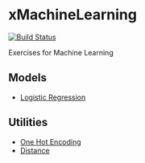 # xMachineLearning
[![Build Status](https://travis-ci.org/wp-lai/xmachinelearning.svg?branch=master)](https://travis-ci.org/wp-lai/xmachinelearning)

Exercises for Machine Learning

## Models
+ [Logistic Regression](logistic_regression/)

## Utilities
+ [One Hot Encoding](utilities/onehot.py)
+ [Distance](utilities/distance.py)
